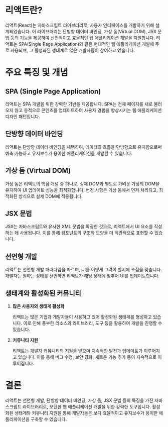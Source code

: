 # 리액트란?

리액트(React)는 자바스크립트 라이브러리로, 사용자 인터페이스를 개발하기 위해 설계되었습니다. 이 라이브러리는 단방향 데이터 바인딩, 가상 돔(Virtual DOM), JSX 문법 등의 기능을 제공하여 선언적이고 효율적인 웹 애플리케이션 개발을 지원합니다. 리액트는 SPA(Single Page Application)와 같은 현대적인 웹 애플리케이션 개발에 주로 사용되며, 그 활성화된 생태계로 많은 개발자들이 참여하고 있습니다.

# **주요 특징 및 개념**

## **SPA (Single Page Application)**

리액트는 SPA 개발을 위한 강력한 기반을 제공합니다. SPA는 전체 페이지를 새로 불러오지 않고 동적으로 콘텐츠를 업데이트하여 사용자 경험을 향상시키는 웹 애플리케이션 디자인 패턴입니다.

## **단방향 데이터 바인딩**

리액트는 단방향 데이터 바인딩을 채택하여, 데이터의 흐름을 단방향으로 유지함으로써 예측 가능하고 유지보수가 용이한 애플리케이션을 개발할 수 있습니다.

## **가상 돔 (Virtual DOM)**

가상 돔은 리액트의 핵심 개념 중 하나로, 실제 DOM과 별도로 가벼운 가상의 DOM을 유지하여 UI 업데이트 성능을 최적화합니다. 변경 사항은 가상 돔에서 먼저 처리되고, 최적화된 방식으로 실제 DOM에 적용됩니다.

## **JSX 문법**

JSX는 자바스크립트와 유사한 XML 문법을 확장한 것으로, 리액트에서 UI 요소를 작성하는 데 사용됩니다. 이를 통해 컴포넌트의 구조와 모양을 더 직관적으로 표현할 수 있습니다.

## **선언형 개발**

리액트는 선언형 개발 패러다임을 따르며, UI를 어떻게 그려야 할지에 초점을 맞춥니다. 개발자는 원하는 상태를 선언하면 리액트가 해당 상태에 맞추어 UI를 업데이트합니다.

## **생태계와 활성화된 커뮤니티**

1. **많은 사용자와 생태계 활성화**

   리액트는 많은 기업과 개발자들이 사용하고 있어 활성화된 생태계를 형성하고 있습니다. 이로 인해 풍부한 리소스와 라이브러리, 도구 등을 활용하여 개발을 진행할 수 있습니다.

2. **커뮤니티 지원**

   리액트는 개발자 커뮤니티의 지원을 받으며 지속적인 발전과 업데이트가 이루어지고 있습니다. 이를 통해 버그 수정, 보안 강화, 새로운 기능 추가 등이 지속적으로 이루어집니다.

# **결론**

리액트는 선언형 개발, 단방향 데이터 바인딩, 가상 돔, JSX 문법 등의 특징을 가진 자바스크립트 라이브러리로, 모던한 웹 애플리케이션 개발을 위한 강력한 도구입니다. 활성화된 생태계와 커뮤니티 지원을 통해 개발자들은 보다 효율적이고 유지보수가 용이한 애플리케이션을 구축할 수 있습니다.
